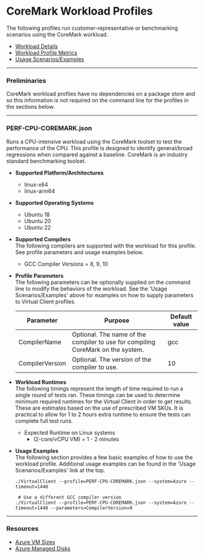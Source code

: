 ﻿# CoreMark Workload Profiles
The following profiles run customer-representative or benchmarking scenarios using the CoreMark workload.  

* [Workload Details](./CoreMark.md)  
* [Workload Profile Metrics](./CoreMarkMetrics.md)
* [Usage Scenarios/Examples](./UsageScenarios.md)

-----------------------------------------------------------------------

### Preliminaries
CoreMark workload profiles have no dependencies on a package store and so this information is not required on the command line for the profiles 
in the sections below.

-----------------------------------------------------------------------

### PERF-CPU-COREMARK.json
Runs a CPU-intensive workload using the CoreMark toolset to test the performance of the CPU. This profile is designed to identify general/broad regressions when 
compared against a baseline. CoreMark is an industry standard benchmarking toolset.

* **Supported Platform/Architectures**
  * linux-x64
  * linux-arm64

* **Supported Operating Systems**
  * Ubuntu 18
  * Ubuntu 20
  * Ubuntu 22

* **Supported Compilers**  
  The following compilers are supported with the workload for this profile. See profile parameters and usage examples below.

  * GCC Compiler Versions = 8, 9, 10

* **Profile Parameters**  
  The following parameters can be optionally supplied on the command line to modify the behaviors of the workload. See the 'Usage Scenarios/Examples' above for examples on how to supply parameters to 
  Virtual Client profiles.

  | Parameter                 | Purpose                                                                         | Default value |
  |---------------------------|---------------------------------------------------------------------------------|---------------|
  | CompilerName              | Optional. The name of the compiler to use for compiling CoreMark on the system. | gcc
  | CompilerVersion           | Optional. The version of the compiler to use.  | 10 


* **Workload Runtimes**  
  The following timings represent the length of time required to run a single round of tests ran. These timings can be used to determine
  minimum required runtimes for the Virtual Client in order to get results. These are estimates based on the use of prescribed VM SKUs.
  It is practical to allow for 1 to 2 hours extra runtime to ensure the tests can complete full test runs.

  * Expected Runtime on Linux systems
    * (2-core/vCPU VM) = 1 - 2 minutes

* **Usage Examples**  
  The following section provides a few basic examples of how to use the workload profile. Additional usage examples can be found in the
  'Usage Scenarios/Examples' link at the top.



  ```
  ./VirtualClient --profile=PERF-CPU-COREMARK.json --system=Azure --timeout=1440
  
   # Use a different GCC compiler version
  ./VirtualClient --profile=PERF-CPU-COREMARK.json --system=Azure --timeout=1440 --parameters=CompilerVersion=9
  ```


-----------------------------------------------------------------------

### Resources
* [Azure VM Sizes](https://docs.microsoft.com/en-us/azure/virtual-machines/sizes)
* [Azure Managed Disks](https://azure.microsoft.com/en-us/pricing/details/managed-disks/)